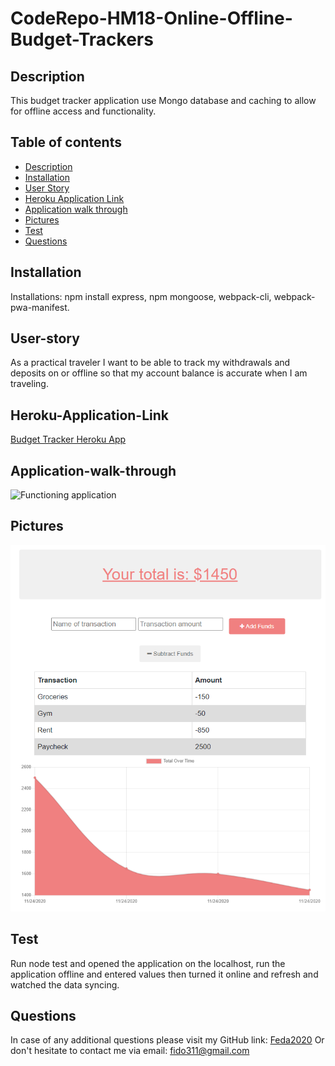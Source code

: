 # CodeRepo-HM18-Online-Offline-Budget-Trackers

## Description

 This budget tracker application use Mongo database and caching to allow for offline access and functionality.

## Table of contents

* [Description](#Description)
* [Installation](#Installation)
* [User Story](#User-story)
* [Heroku Application Link](#Heroku-Application-Link)
* [Application walk through](#Application-walk-through)
* [Pictures](#Pictures)
* [Test](#Test)
* [Questions](#Questions)

## Installation

  Installations: npm install express, npm mongoose, webpack-cli, webpack-pwa-manifest. 

## User-story

  As a practical traveler I want to be able to track my withdrawals and deposits on or offline so that my account balance is accurate when I am traveling.

## Heroku-Application-Link

[Budget Tracker Heroku App]()

## Application-walk-through

![Functioning application](/public/assets/budget-tracker.gif)

 ## Pictures

![Functioning application](/public/assets/budget-tracker.PNG)

## Test

Run node test and opened the application on the localhost, run the application offline and entered values then turned it online and refresh and watched the data syncing.

## Questions
In case of any additional questions please visit my GitHub link: [Feda2020](https://github.com/Feda2020) 
Or don't hesitate to contact me via email: fido311@gmail.com
    